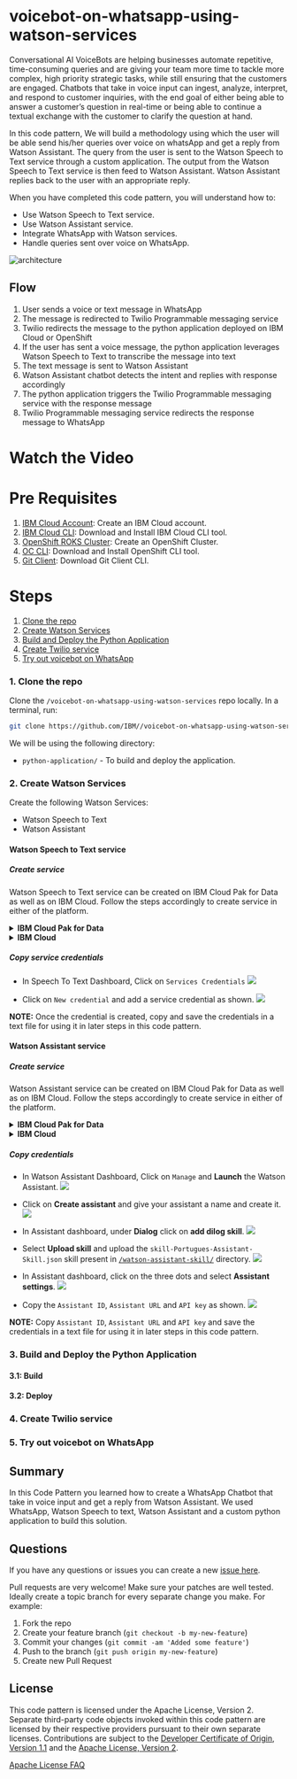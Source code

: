 # voicebot-on-whatsapp-using-watson-services

Conversational AI VoiceBots are helping businesses automate repetitive, time-consuming queries and are giving your team more time to tackle more complex, high priority strategic tasks, while still ensuring that the customers are engaged. Chatbots that take in voice input can ingest, analyze, interpret, and respond to customer inquiries, with the end goal of either being able to answer a customer’s question in real-time or being able to continue a textual exchange with the customer to clarify the question at hand. 

In this code pattern, We will build a methodology using which the user will be able send his/her queries over voice on whatsApp and get a reply from Watson Assistant. The query from the user is sent to the Watson Speech to Text service through a custom application. The output from the Watson Speech to Text service is then feed to Watson Assistant. Watson Assistant replies back to the user with an appropriate reply. 

When you have completed this code pattern, you will understand how to:
* Use Watson Speech to Text service.
* Use Watson Assistant service.
* Integrate WhatsApp with Watson services.
* Handle queries sent over voice on WhatsApp. 

<!--add an image in this path-->
![architecture](doc/source/images/Architecture.png)

<!--Optionally, add flow steps based on the architecture diagram-->
## Flow

1. User sends a voice or text message in WhatsApp
2. The message is redirected to Twilio Programmable messaging service
3. Twilio redirects the message to the python application deployed on IBM Cloud or OpenShift
4. If the user has sent a voice message, the python application leverages Watson Speech to Text to transcribe the message into text
5. The text message is sent to Watson Assistant
6. Watson Assistant chatbot detects the intent and replies with response accordingly
7. The python application triggers the Twilio Programmable messaging service with the response message
8. Twilio Programmable messaging service redirects the response message to WhatsApp

<!--Optionally, update this section when the video is created-->
# Watch the Video

<!-- [![video](http://img.youtube.com/vi/Jxi7U7VOMYg/0.jpg)](https://www.youtube.com/watch?v=Jxi7U7VOMYg) -->

# Pre Requisites

1. [IBM Cloud Account](https://cloud.ibm.com/registration): Create an IBM Cloud account.
2. [IBM Cloud CLI](https://cloud.ibm.com/docs/cli?topic=cloud-cli-getting-started&locale=en-US): Download and Install IBM Cloud CLI tool.
3. [OpenShift ROKS Cluster](https://cloud.ibm.com/kubernetes/catalog/create?platformType=openshift): Create an OpenShift Cluster.
4. [OC CLI](https://docs.openshift.com/container-platform/4.6/cli_reference/openshift_cli/getting-started-cli.html): Download and Install OpenShift CLI tool.
5. [Git Client](https://git-scm.com/downloads): Download Git Client CLI.

# Steps

1. [Clone the repo](#1-clone-the-repo)
2. [Create Watson Services](#2-create-watson-services)
3. [Build and Deploy the Python Application](#3-build-and-deploy-the-python-application)
4. [Create Twilio service](#4-create-twilio-service)
5. [Try out voicebot on WhatsApp](#5-try-out-voicebot-on-whatsapp)

### 1. Clone the repo

Clone the `/voicebot-on-whatsapp-using-watson-services` repo locally. In a terminal, run:

```bash
git clone https://github.com/IBM//voicebot-on-whatsapp-using-watson-services.git
```
We will be using the following directory:

- `python-application/` - To build and deploy the application.

### 2. Create Watson Services

Create the following Watson Services:
- Watson Speech to Text
- Watson Assistant

#### Watson Speech to Text service
##### Create service
Watson Speech to Text service can be created on IBM Cloud Pak for Data as well as on IBM Cloud. Follow the steps accordingly to create service in either of the platform.
<details><summary><b>IBM Cloud Pak for Data</b></summary>

- On Cloud Pak for Data, go to the **Service catalog** and deploy Watson Speech To Text Service, by clicking on the `Deploy` and following the instructions.
![Speech-to-text-service-cp4d](doc/source/images/stt-service-cp4d.png)
</details>

<details><summary><b>IBM Cloud</b></summary>

- On IBM Cloud, create a [Watson Speech To Text Service](https://cloud.ibm.com/catalog/services/speech-to-text), under `Select a pricing plan` select `Lite` and click on `create` as shown.
![Speech-to-text-service](doc/source/images/stt-service.png)
</details>

##### Copy service credentials
- In Speech To Text Dashboard, Click on `Services Credentials`
![](doc/source/images/service-credentials.png)

- Click on `New credential` and add a service credential as shown. 
![](doc/source/images/create-stt-credentials.gif)

**NOTE:** Once the credential is created, copy and save the credentials in a text file for using it in later steps in this code pattern.

#### Watson Assistant service
##### Create service
Watson Assistant service can be created on IBM Cloud Pak for Data as well as on IBM Cloud. Follow the steps accordingly to create service in either of the platform.

<details><summary><b>IBM Cloud Pak for Data</b></summary>

- On Cloud Pak for Data, go to the **Service catalog** and deploy Watson Assistant Service by clicking on the `Deploy` and following the instructions.
![assistant-service-cp4d](doc/source/images/wa-service-cp4d.png)

</details>

<details><summary><b>IBM Cloud</b></summary>

- On IBM Cloud, create a [Watson Assistant Service](https://cloud.ibm.com/catalog/services/speech-to-text), under `Select a pricing plan` select `Lite` and click on `create` as shown.
![assistant-service](doc/source/images/wa-service.png)
</details>

##### Copy credentials

<!-- - In Watson Assistant Dashboard, Click on `Services Credentials` and delete all the existing credentials. Create a new credential by clicking on `New credential`.
![](doc/source/images/wa-service-creds.png)

>Note: Deleting of existing credentials and creating a new service credentials is required because the `https://gateway-lon.watsonplatform.net` url is deprecated, on creating a new credential you should see an url like `https://api.eu-gb.assistant.watson.cloud.ibm.com`. -->

- In Watson Assistant Dashboard, Click on `Manage` and **Launch** the Watson Assistant.
![](doc/source/images/wa-assistant.png)

- Click on **Create assistant** and give your assistant a name and create it.
![](doc/source/images/create-assistant.png)

- In Assistant dashboard, under **Dialog** click on **add dilog skill**.
![](doc/source/images/create-dilog.png)

- Select **Upload skill** and upload the `skill-Portugues-Assistant-Skill.json` skill present in [`/watson-assistant-skill/`](watson-assistant-skill/) directory.
![](doc/source/images/upload-skill.png)

- In Assistant dashboard, click on the three dots and select **Assistant settings**.
![](doc/source/images/three-dots.png)

- Copy the `Assistant ID`, `Assistant URL` and `API key` as shown.
![](doc/source/images/wa-creds.png)

**NOTE:** Copy `Assistant ID`, `Assistant URL` and `API key` and save the credentials in a text file for using it in later steps in this code pattern.

### 3. Build and Deploy the Python Application

#### 3.1: Build
#### 3.2: Deploy

### 4. Create Twilio service

### 5. Try out voicebot on WhatsApp


## Summary

In this Code Pattern you learned how to create a WhatsApp Chatbot that take in voice input and get a reply from Watson Assistant. We used WhatsApp, Watson Speech to text, Watson Assistant and a custom python application to build this solution.


## Questions

If you have any questions or issues you can create a new [issue here](https://github.com/IBM/voicebot-on-whatsapp-using-watson-services/issues).

Pull requests are very welcome! Make sure your patches are well tested.
Ideally create a topic branch for every separate change you make. For
example:

1. Fork the repo
2. Create your feature branch (`git checkout -b my-new-feature`)
3. Commit your changes (`git commit -am 'Added some feature'`)
4. Push to the branch (`git push origin my-new-feature`)
5. Create new Pull Request

## License

This code pattern is licensed under the Apache License, Version 2. Separate third-party code objects invoked within this code pattern are licensed by their respective providers pursuant to their own separate licenses. Contributions are subject to the [Developer Certificate of Origin, Version 1.1](https://developercertificate.org/) and the [Apache License, Version 2](https://www.apache.org/licenses/LICENSE-2.0.txt).

[Apache License FAQ](https://www.apache.org/foundation/license-faq.html#WhatDoesItMEAN)
